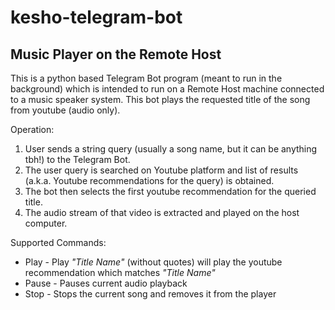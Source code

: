 # kesho-telegram-bot 
## Music Player on the Remote Host

This is a python based Telegram Bot program (meant to run in the background) which is intended to run on a Remote Host machine connected to a music speaker system. This bot plays the requested title of the song from youtube (audio only).

Operation: 
1. User sends a string query (usually a song name, but it can be anything tbh!) to the Telegram Bot.
2. The user query is searched on Youtube platform and list of results (a.k.a. Youtube recommendations for the query) is obtained. 
3. The bot then selects the first youtube recommendation for the queried title.
4. The audio stream of that video is extracted and played on the host computer.

Supported Commands:
- Play - Play _"Title Name"_ (without quotes) will play the youtube recommendation which matches _"Title Name"_ 
- Pause - Pauses current audio playback
- Stop - Stops the current song and removes it from the player 
